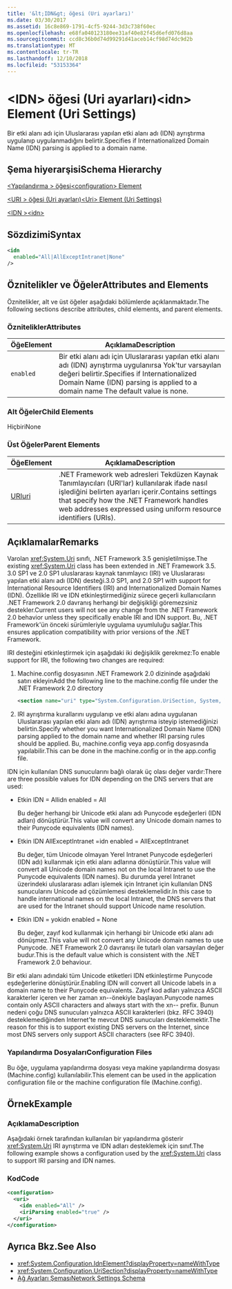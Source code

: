 ```yaml
---
title: '&lt;IDN&gt; öğesi (Uri ayarları)'
ms.date: 03/30/2017
ms.assetid: 16c8e869-1791-4cf5-9244-3d3c738f60ec
ms.openlocfilehash: e68fa040123180ee31af40e82f45d6efd076d8aa
ms.sourcegitcommit: ccd8c36b0d74d99291d41aceb14cf98d74dc9d2b
ms.translationtype: MT
ms.contentlocale: tr-TR
ms.lasthandoff: 12/10/2018
ms.locfileid: "53153364"
---
```

# <a name="ltidngt-element-uri-settings"></a><span data-ttu-id="3fb38-102">&lt;IDN&gt; öğesi (Uri ayarları)</span><span class="sxs-lookup"><span data-stu-id="3fb38-102">&lt;idn&gt; Element (Uri Settings)</span></span>
<span data-ttu-id="3fb38-103">Bir etki alanı adı için Uluslararası yapılan etki alanı adı (IDN) ayrıştırma uygulanıp uygulanmadığını belirtir.</span><span class="sxs-lookup"><span data-stu-id="3fb38-103">Specifies if Internationalized Domain Name (IDN) parsing is applied to a domain name.</span></span>  
  
## <a name="schema-hierarchy"></a><span data-ttu-id="3fb38-104">Şema hiyerarşisi</span><span class="sxs-lookup"><span data-stu-id="3fb38-104">Schema Hierarchy</span></span>  
 [<span data-ttu-id="3fb38-105">\<Yapılandırma > öğesi</span><span class="sxs-lookup"><span data-stu-id="3fb38-105">\<configuration> Element</span></span>](../../../../../docs/framework/configure-apps/file-schema/configuration-element.md)  
  
 [<span data-ttu-id="3fb38-106">\<URI > öğesi (Uri ayarları)</span><span class="sxs-lookup"><span data-stu-id="3fb38-106">\<Uri> Element (Uri Settings)</span></span>](../../../../../docs/framework/configure-apps/file-schema/network/uri-element-uri-settings.md)  
  
 [<span data-ttu-id="3fb38-107">\<IDN ></span><span class="sxs-lookup"><span data-stu-id="3fb38-107">\<idn></span></span>](../../../../../docs/framework/configure-apps/file-schema/network/idn-element-uri-settings.md)  
  
## <a name="syntax"></a><span data-ttu-id="3fb38-108">Sözdizimi</span><span class="sxs-lookup"><span data-stu-id="3fb38-108">Syntax</span></span>  
  
```xml  
<idn  
  enabled="All|AllExceptIntranet|None"  
/>  
```  
  
## <a name="attributes-and-elements"></a><span data-ttu-id="3fb38-109">Öznitelikler ve Öğeler</span><span class="sxs-lookup"><span data-stu-id="3fb38-109">Attributes and Elements</span></span>  
 <span data-ttu-id="3fb38-110">Öznitelikler, alt ve üst öğeler aşağıdaki bölümlerde açıklanmaktadır.</span><span class="sxs-lookup"><span data-stu-id="3fb38-110">The following sections describe attributes, child elements, and parent elements.</span></span>  
  
### <a name="attributes"></a><span data-ttu-id="3fb38-111">Öznitelikler</span><span class="sxs-lookup"><span data-stu-id="3fb38-111">Attributes</span></span>  
  
|<span data-ttu-id="3fb38-112">**Öğe**</span><span class="sxs-lookup"><span data-stu-id="3fb38-112">**Element**</span></span>|<span data-ttu-id="3fb38-113">**Açıklama**</span><span class="sxs-lookup"><span data-stu-id="3fb38-113">**Description**</span></span>|  
|-----------------|---------------------|  
|`enabled`|<span data-ttu-id="3fb38-114">Bir etki alanı adı için Uluslararası yapılan etki alanı adı (IDN) ayrıştırma uygulanırsa Yok'tur varsayılan değeri belirtir.</span><span class="sxs-lookup"><span data-stu-id="3fb38-114">Specifies if Internationalized Domain Name (IDN) parsing is applied to a domain name The default value is none.</span></span>|  
  
### <a name="child-elements"></a><span data-ttu-id="3fb38-115">Alt Öğeler</span><span class="sxs-lookup"><span data-stu-id="3fb38-115">Child Elements</span></span>  
 <span data-ttu-id="3fb38-116">Hiçbiri</span><span class="sxs-lookup"><span data-stu-id="3fb38-116">None</span></span>  
  
### <a name="parent-elements"></a><span data-ttu-id="3fb38-117">Üst Öğeler</span><span class="sxs-lookup"><span data-stu-id="3fb38-117">Parent Elements</span></span>  
  
|<span data-ttu-id="3fb38-118">**Öğe**</span><span class="sxs-lookup"><span data-stu-id="3fb38-118">**Element**</span></span>|<span data-ttu-id="3fb38-119">**Açıklama**</span><span class="sxs-lookup"><span data-stu-id="3fb38-119">**Description**</span></span>|  
|-----------------|---------------------|  
|[<span data-ttu-id="3fb38-120">URI</span><span class="sxs-lookup"><span data-stu-id="3fb38-120">uri</span></span>](../../../../../docs/framework/configure-apps/file-schema/network/uri-element-uri-settings.md)|<span data-ttu-id="3fb38-121">.NET Framework web adresleri Tekdüzen Kaynak Tanımlayıcıları (URI'lar) kullanılarak ifade nasıl işlediğini belirten ayarları içerir.</span><span class="sxs-lookup"><span data-stu-id="3fb38-121">Contains settings that specify how the .NET Framework handles web addresses expressed using uniform resource identifiers (URIs).</span></span>|  
  
## <a name="remarks"></a><span data-ttu-id="3fb38-122">Açıklamalar</span><span class="sxs-lookup"><span data-stu-id="3fb38-122">Remarks</span></span>  
 <span data-ttu-id="3fb38-123">Varolan <xref:System.Uri> sınıfı, .NET Framework 3.5 genişletilmişse.</span><span class="sxs-lookup"><span data-stu-id="3fb38-123">The existing <xref:System.Uri> class has been extended in .NET Framework 3.5.</span></span> <span data-ttu-id="3fb38-124">3.0 SP1 ve 2.0 SP1 uluslararası kaynak tanımlayıcı (IRI) ve Uluslararası yapılan etki alanı adı (IDN) desteği.</span><span class="sxs-lookup"><span data-stu-id="3fb38-124">3.0 SP1, and 2.0 SP1 with support for International Resource Identifiers (IRI) and Internationalized Domain Names (IDN).</span></span> <span data-ttu-id="3fb38-125">Özellikle IRI ve IDN etkinleştirmediğiniz sürece geçerli kullanıcıların .NET Framework 2.0 davranış herhangi bir değişikliği göremezsiniz destekler.</span><span class="sxs-lookup"><span data-stu-id="3fb38-125">Current users will not see any change from the .NET Framework 2.0 behavior unless they specifically enable IRI and IDN support.</span></span> <span data-ttu-id="3fb38-126">Bu, .NET Framework'ün önceki sürümleriyle uygulama uyumluluğu sağlar.</span><span class="sxs-lookup"><span data-stu-id="3fb38-126">This ensures application compatibility with prior versions of the .NET Framework.</span></span>  
  
 <span data-ttu-id="3fb38-127">IRI desteğini etkinleştirmek için aşağıdaki iki değişiklik gerekmez:</span><span class="sxs-lookup"><span data-stu-id="3fb38-127">To enable support for IRI, the following two changes are required:</span></span>  
  
1.  <span data-ttu-id="3fb38-128">Machine.config dosyasının .NET Framework 2.0 dizininde aşağıdaki satırı ekleyin</span><span class="sxs-lookup"><span data-stu-id="3fb38-128">Add the following line to the machine.config file under the .NET Framework 2.0 directory</span></span>  
  
    ```xml  
    <section name="uri" type="System.Configuration.UriSection, System, Version=2.0.0.0, Culture=neutral, PublicKeyToken=b77a5c561934e089" />  
    ```  
  
2.  <span data-ttu-id="3fb38-129">IRI ayrıştırma kurallarını uygulanıp ve etki alanı adına uygulanan Uluslararası yapılan etki alanı adı (IDN) ayrıştırma isteyip istemediğinizi belirtin.</span><span class="sxs-lookup"><span data-stu-id="3fb38-129">Specify whether you want Internationalized Domain Name (IDN) parsing applied to the domain name and whether IRI parsing rules should be applied.</span></span> <span data-ttu-id="3fb38-130">Bu, machine.config veya app.config dosyasında yapılabilir.</span><span class="sxs-lookup"><span data-stu-id="3fb38-130">This can be done in the machine.config or in the app.config file.</span></span>  
  
 <span data-ttu-id="3fb38-131">IDN için kullanılan DNS sunucularını bağlı olarak üç olası değer vardır:</span><span class="sxs-lookup"><span data-stu-id="3fb38-131">There are three possible values for IDN depending on the DNS servers that are used:</span></span>  
  
-   <span data-ttu-id="3fb38-132">Etkin IDN = All</span><span class="sxs-lookup"><span data-stu-id="3fb38-132">idn enabled = All</span></span>  
  
     <span data-ttu-id="3fb38-133">Bu değer herhangi bir Unicode etki alanı adı Punycode eşdeğerleri (IDN adları) dönüştürür.</span><span class="sxs-lookup"><span data-stu-id="3fb38-133">This value will convert any Unicode domain names to their Punycode equivalents (IDN names).</span></span>  
  
-   <span data-ttu-id="3fb38-134">Etkin IDN AllExceptIntranet =</span><span class="sxs-lookup"><span data-stu-id="3fb38-134">idn enabled = AllExceptIntranet</span></span>  
  
     <span data-ttu-id="3fb38-135">Bu değer, tüm Unicode olmayan Yerel Intranet Punycode eşdeğerleri (IDN adı) kullanmak için etki alanı adlarına dönüştürür.</span><span class="sxs-lookup"><span data-stu-id="3fb38-135">This value will convert all Unicode domain names not on the local Intranet to use the Punycode equivalents (IDN names).</span></span> <span data-ttu-id="3fb38-136">Bu durumda yerel Intranet üzerindeki uluslararası adları işlemek için Intranet için kullanılan DNS sunucularını Unicode ad çözümlemesi desteklemelidir.</span><span class="sxs-lookup"><span data-stu-id="3fb38-136">In this case to handle international names on the local Intranet, the DNS servers that are used for the Intranet should support Unicode name resolution.</span></span>  
  
-   <span data-ttu-id="3fb38-137">Etkin IDN = yok</span><span class="sxs-lookup"><span data-stu-id="3fb38-137">idn enabled = None</span></span>  
  
     <span data-ttu-id="3fb38-138">Bu değer, zayıf kod kullanmak için herhangi bir Unicode etki alanı adı dönüşmez.</span><span class="sxs-lookup"><span data-stu-id="3fb38-138">This value will not convert any Unicode domain names to use Punycode.</span></span> <span data-ttu-id="3fb38-139">.NET Framework 2.0 davranışı ile tutarlı olan varsayılan değer budur.</span><span class="sxs-lookup"><span data-stu-id="3fb38-139">This is the default value which is consistent with the .NET Framework 2.0 behaviour.</span></span>  
  
 <span data-ttu-id="3fb38-140">Bir etki alanı adındaki tüm Unicode etiketleri IDN etkinleştirme Punycode eşdeğerlerine dönüştürür.</span><span class="sxs-lookup"><span data-stu-id="3fb38-140">Enabling IDN will convert all Unicode labels in a domain name to their Punycode equivalents.</span></span> <span data-ttu-id="3fb38-141">Zayıf kod adları yalnızca ASCII karakterler içeren ve her zaman xn--önekiyle başlayan.</span><span class="sxs-lookup"><span data-stu-id="3fb38-141">Punycode names contain only ASCII characters and always start with the xn-- prefix.</span></span> <span data-ttu-id="3fb38-142">Bunun nedeni çoğu DNS sunucuları yalnızca ASCII karakterleri (bkz. RFC 3940) desteklemediğinden Internet'te mevcut DNS sunucuları desteklemektir.</span><span class="sxs-lookup"><span data-stu-id="3fb38-142">The reason for this is to support existing DNS servers on the Internet, since most DNS servers only support ASCII characters (see RFC 3940).</span></span>  
  
### <a name="configuration-files"></a><span data-ttu-id="3fb38-143">Yapılandırma Dosyaları</span><span class="sxs-lookup"><span data-stu-id="3fb38-143">Configuration Files</span></span>  
 <span data-ttu-id="3fb38-144">Bu öğe, uygulama yapılandırma dosyası veya makine yapılandırma dosyası (Machine.config) kullanılabilir.</span><span class="sxs-lookup"><span data-stu-id="3fb38-144">This element can be used in the application configuration file or the machine configuration file (Machine.config).</span></span>  
  
## <a name="example"></a><span data-ttu-id="3fb38-145">Örnek</span><span class="sxs-lookup"><span data-stu-id="3fb38-145">Example</span></span>  
  
### <a name="description"></a><span data-ttu-id="3fb38-146">Açıklama</span><span class="sxs-lookup"><span data-stu-id="3fb38-146">Description</span></span>  
 <span data-ttu-id="3fb38-147">Aşağıdaki örnek tarafından kullanılan bir yapılandırma gösterir <xref:System.Uri> IRI ayrıştırma ve IDN adları desteklemek için sınıf.</span><span class="sxs-lookup"><span data-stu-id="3fb38-147">The following example shows a configuration used by the <xref:System.Uri> class to support IRI parsing and IDN names.</span></span>  
  
### <a name="code"></a><span data-ttu-id="3fb38-148">Kod</span><span class="sxs-lookup"><span data-stu-id="3fb38-148">Code</span></span>  
  
```xml  
<configuration>  
  <uri>  
    <idn enabled="All" />  
    <iriParsing enabled="true" />  
  </uri>  
</configuration>  
```  
  
## <a name="see-also"></a><span data-ttu-id="3fb38-149">Ayrıca Bkz.</span><span class="sxs-lookup"><span data-stu-id="3fb38-149">See Also</span></span>  
- <xref:System.Configuration.IdnElement?displayProperty=nameWithType>  
- <xref:System.Configuration.UriSection?displayProperty=nameWithType>  
- [<span data-ttu-id="3fb38-150">Ağ Ayarları Şeması</span><span class="sxs-lookup"><span data-stu-id="3fb38-150">Network Settings Schema</span></span>](../../../../../docs/framework/configure-apps/file-schema/network/index.md)
